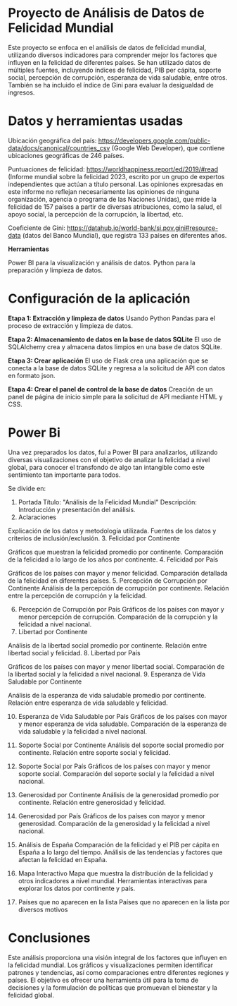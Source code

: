 # Proyecto de Análisis de Datos de Felicidad Mundial

Este proyecto se enfoca en el análisis de datos de felicidad mundial, utilizando diversos indicadores para comprender mejor los factores que influyen en la felicidad de diferentes países. Se han utilizado datos de múltiples fuentes, incluyendo índices de felicidad, PIB per cápita, soporte social, percepción de corrupción, esperanza de vida saludable, entre otros. También se ha incluido el índice de Gini para evaluar la desigualdad de ingresos.


# Datos y herramientas usadas

Ubicación geográfica del país: https://developers.google.com/public-data/docs/canonical/countries_csv (Google Web Developer), que contiene ubicaciones geográficas de 246 países.

Puntuaciones de felicidad: https://worldhappiness.report/ed/2019/#read (Informe mundial sobre la felicidad 2023, escrito por un grupo de expertos independientes que actúan a título personal. Las opiniones expresadas en este informe no reflejan necesariamente las opiniones de ninguna organización, agencia o programa de las Naciones Unidas), que mide la felicidad de 157 países a partir de diversas atribuciones, como la salud, el apoyo social, la percepción de la corrupción, la libertad, etc.

Coeficiente de Gini: https://datahub.io/world-bank/si.pov.gini#resource-data (datos del Banco Mundial), que registra 133 países en diferentes años.

**Herramientas**

Power BI para la visualización y análisis de datos.
Python para la preparación y limpieza de datos.


# Configuración de la aplicación 

**Etapa 1: Extracción y limpieza de datos**
Usando Python Pandas para el proceso de extracción y limpieza de datos.

**Etapa 2: Almacenamiento de datos en la base de datos SQLite**
El uso de SQLAlchemy crea y almacena datos limpios en una base de datos SQLite.

**Etapa 3: Crear aplicación**
El uso de Flask crea una aplicación que se conecta a la base de datos SQLite y regresa a la solicitud de API con datos en formato json.

**Etapa 4: Crear el panel de control de la base de datos**
Creación de un panel de página de inicio simple para la solicitud de API mediante HTML y CSS.


# Power Bi

Una vez preparados los datos, fuí a Power BI para analizarlos, utilizando diversas visualizaciones con el objetivo de analizar la felicidad a nivel global, para conocer el transfondo de algo tan intangible como este sentimiento tan importante para todos.

Se divide en:

1. Portada
Título: "Análisis de la Felicidad Mundial"
Descripción: Introducción y presentación del análisis.
2. Aclaraciones

Explicación de los datos y metodología utilizada.
Fuentes de los datos y criterios de inclusión/exclusión.
3. Felicidad por Continente 

Gráficos que muestran la felicidad promedio por continente.
Comparación de la felicidad a lo largo de los años por continente.
4. Felicidad por País

Gráficos de los países con mayor y menor felicidad.
Comparación detallada de la felicidad en diferentes países.
5. Percepción de Corrupción por Continente 
Análisis de la percepción de corrupción por continente.
Relación entre la percepción de corrupción y la felicidad.

6. Percepción de Corrupción por País
Gráficos de los países con mayor y menor percepción de corrupción.
Comparación de la corrupción y la felicidad a nivel nacional.
7. Libertad por Continente 

Análisis de la libertad social promedio por continente.
Relación entre libertad social y felicidad.
8. Libertad por País 

Gráficos de los países con mayor y menor libertad social.
Comparación de la libertad social y la felicidad a nivel nacional.
9. Esperanza de Vida Saludable por Continente 

Análisis de la esperanza de vida saludable promedio por continente.
Relación entre esperanza de vida saludable y felicidad.

10. Esperanza de Vida Saludable por País
Gráficos de los países con mayor y menor esperanza de vida saludable.
Comparación de la esperanza de vida saludable y la felicidad a nivel nacional.

11. Soporte Social por Continente
Análisis del soporte social promedio por continente.
Relación entre soporte social y felicidad.

12. Soporte Social por País 
Gráficos de los países con mayor y menor soporte social.
Comparación del soporte social y la felicidad a nivel nacional.

13. Generosidad por Continente
Análisis de la generosidad promedio por continente.
Relación entre generosidad y felicidad.

14. Generosidad por País
Gráficos de los países con mayor y menor generosidad.
Comparación de la generosidad y la felicidad a nivel nacional.

15. Análisis de España
Comparación de la felicidad y el PIB per cápita en España a lo largo del tiempo.
Análisis de las tendencias y factores que afectan la felicidad en España.

16. Mapa Interactivo
Mapa que muestra la distribución de la felicidad y otros indicadores a nivel mundial.
Herramientas interactivas para explorar los datos por continente y país.

17. Países que no aparecen en la lista
Países que no aparecen en la lista por diversos motivos


# Conclusiones

Este análisis proporciona una visión integral de los factores que influyen en la felicidad mundial. Los gráficos y visualizaciones permiten identificar patrones y tendencias, así como comparaciones entre diferentes regiones y países. El objetivo es ofrecer una herramienta útil para la toma de decisiones y la formulación de políticas que promuevan el bienestar y la felicidad global.

